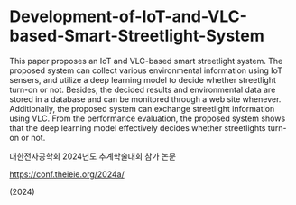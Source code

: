 # Development-of-IoT-and-VLC-based-Smart-Streetlight-System

This paper proposes an IoT and VLC-based smart streetlight system. The proposed system can collect various environmental information using IoT sensers, and utilize a deep learning model to decide whether streetlight turn-on or not. Besides, the decided results and environmental data are stored in a database and can be monitored through a web site whenever. Additionally, the proposed system can exchange streetlight information using VLC. From the performance evaluation, the proposed system  shows that the deep learning model effectively decides whether streetlights turn-on or not.

대한전자공학회 2024년도 추계학술대회 참가 논문

https://conf.theieie.org/2024a/

(2024)
